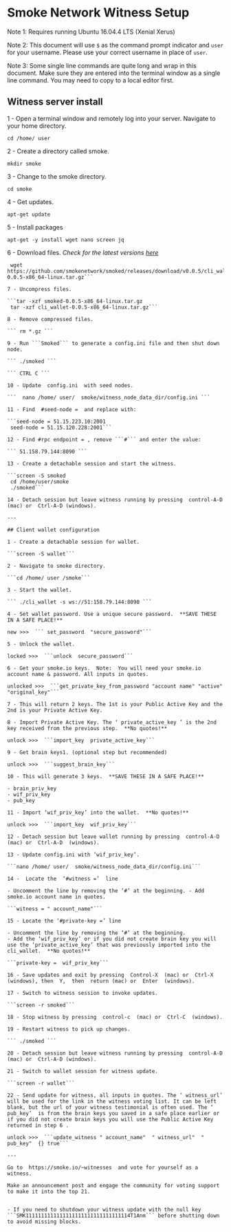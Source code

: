 # Smoke Network Witness Setup

Note 1:  Requires running  Ubuntu 16.04.4 LTS (Xenial Xerus)

Note 2:  This document will use  ``$``   as the command prompt indicator and  `user`  for your username. Please use your correct username in place of  `user`.

Note 3:  Some single line commands are quite long and wrap in this document. Make sure they are entered into the terminal window as a single line command. You may need to copy to a local editor first.

## Witness server install
1 - Open a terminal window and remotely log into your server. Navigate to your home directory.

``` cd /home/ user ```

2 - Create a directory called smoke.

``` mkdir smoke ```

3 - Change to the smoke directory.

``` cd smoke ```

4 - Get updates.

``` apt-get update ```

5 - Install packages

``` apt-get -y install wget nano screen jq ```

6 - Download files. *Check for the latest versions [here](https://github.com/smokenetwork/smoked/releases)*

```wget https://github.com/smokenetwork/smoked/releases/download/v0.0.5/smoked-0.0.5-x86_64-linux.tar.gz
 wget https://github.com/smokenetwork/smoked/releases/download/v0.0.5/cli_wallet-0.0.5-x86_64-linux.tar.gz```

7 - Uncompress files.

```tar -xzf smoked-0.0.5-x86_64-linux.tar.gz
 tar -xzf cli_wallet-0.0.5-x86_64-linux.tar.gz```

8 - Remove compressed files.

``` rm *.gz ```

9 - Run ```Smoked``` to generate a config.ini file and then shut down node.

``` ./smoked ```

``` CTRL C ```

10 - Update  config.ini  with seed nodes.

```  nano /home/ user/  smoke/witness_node_data_dir/config.ini ```

11 - Find  #seed-node =  and replace with:

```seed-node = 51.15.223.10:2001
 seed-node = 51.15.120.228:2001```

12 - Find #rpc endpoint = , remove ```#``` and enter the value:

``` 51.158.79.144:8090 ```

13 - Create a detachable session and start the witness.

```screen -S smoked
 cd /home/user/smoke
 ./smoked```

14 - Detach session but leave witness running by pressing  control-A-D  (mac) or  Ctrl-A-D (windows).

---

## Client wallet configuration

1 - Create a detachable session for wallet.

```screen -S wallet```

2 - Navigate to smoke directory.

```cd /home/ user /smoke```

3 - Start the wallet.

``` ./cli_wallet -s ws://51:158.79.144:8090 ```

4 - Set wallet password. Use a unique secure password.  **SAVE THESE IN A SAFE PLACE!**

new >>>  ``` set_password  "secure_password"```

5 - Unlock the wallet.

locked >>>  ```unlock  secure_password```

6 - Get your smoke.io keys.  Note:  You will need your smoke.io account name & password. All inputs in quotes.

unlocked >>>  ```get_private_key_from_password "account name" "active" "original_key"```

7 - This will return 2 keys. The 1st is your Public Active Key and the 2nd is your Private Active Key.

8 - Import Private Active Key. The ‘ private_active_key ’ is the 2nd key received from the previous step.  **No quotes!**

unlock >>>  ```import_key  private_active_key```

9 - Get brain keys1. (optional step but recommended)

unlock >>>  ```suggest_brain_key```

10 - This will generate 3 keys.  **SAVE THESE IN A SAFE PLACE!**

- brain_priv_key
- wif_priv_key
- pub_key

11 - Import ‘wif_priv_key’ into the wallet.  **No quotes!**

unlock >>>  ```import_key  wif_priv_key```

12 - Detach session but leave wallet running by pressing  control-A-D  (mac) or  Ctrl-A-D  (windows).

13 - Update config.ini with ‘wif_priv_key’.

```nano /home/ user/  smoke/witness_node_data_dir/config.ini```

14 -  Locate the  ‘#witness =’  line

- Uncomment the line by removing the ‘#’ at the beginning. - Add smoke.io account name in quotes.

```witness = " account_name"```

15 - Locate the ‘#private-key =’ line

- Uncomment the line by removing the ‘#’ at the beginning.
- Add the ‘wif_priv_key’ or if you did not create brain key you will use the ‘private_active_key’ that was previously imported into the cli_wallet.  **No quotes!**

```private-key =  wif_priv_key```

16 - Save updates and exit by pressing  Control-X  (mac) or  Ctrl-X  (windows), then  Y,  then  return (mac) or  Enter  (windows).

17 - Switch to witness session to invoke updates.

```screen -r smoked```

18 - Stop witness by pressing  control-c  (mac) or  Ctrl-C  (windows).

19 - Restart witness to pick up changes.

``` ./smoked ```

20 - Detach session but leave witness running by pressing  control-A-D  (mac) or  Ctrl-A-D (windows).

21 - Switch to wallet session for witness update.

```screen -r wallet```

22 - Send update for witness, all inputs in quotes. The ‘ witness_url’  will be used for the link in the witness voting list. It can be left blank, but the url of your witness testimonial is often used. The ‘ pub_key’  is from the brain keys you saved in a safe place earlier or if you did not create brain keys you will use the Public Active Key returned in step 6 .

unlock >>>  ```update_witness " account_name"  " witness_url"  " pub_key"  {} true```

---

Go to  https://smoke.io/~witnesses  and vote for yourself as a witness.

Make an announcement post and engage the community for voting support to make it into the top 21.


- If you need to shutdown your witness update with the null key ```SMK1111111111111111111111111111111114T1Anm``` before shutting down to avoid missing blocks.
